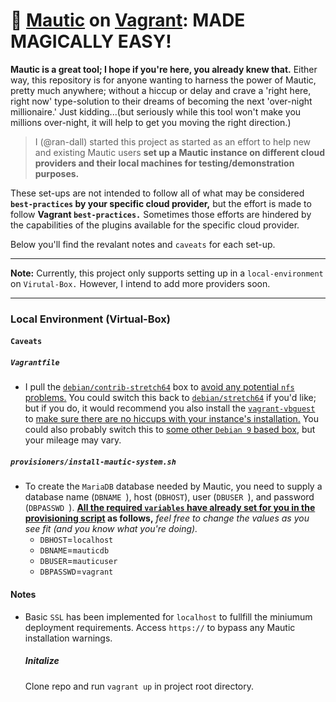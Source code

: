 # 👊 [Mautic](https://www.mautic.org/) on [Vagrant](https://www.vagrantup.com/): MADE MAGICALLY EASY!

**Mautic is a great tool; I hope if you're here, you already knew that.** Either way, this repository is for anyone wanting to harness the power of Mautic, pretty much anywhere; without a hiccup or delay and crave a 'right here, right now' type-solution to their dreams of becoming the next  'over-night millionaire.' Just kidding...(but seriously while this tool won't make you millions over-night, it will help to get you moving the right direction.)

> I (@ran-dall) started this project as started as an effort to help new and existing Mautic users **set up a Mautic instance on different cloud providers and their local machines for testing/demonstration purposes.**  

These set-ups are not intended to follow all of what may be considered **`best-practices` by your specific cloud provider,** but the effort is made to follow **Vagrant `best-practices.`** Sometimes those efforts are hindered by the capabilities of the plugins available for the specific cloud provider.   

Below you'll find the revalant notes and `caveats` for each set-up.

---
**Note:** Currently, this project only supports setting up in a `local-environment` on `Virutal-Box.` However, I intend to add more providers soon.

---
### Local Environment (Virtual-Box)

#### `Caveats`

##### `Vagrantfile`
* I pull the [`debian/contrib-stretch64`](https://app.vagrantup.com/debian/boxes/stretch64) box to [avoid any potential `nfs` problems.](https://github.com/hashicorp/vagrant/issues/6769) You could switch this back to [`debian/stretch64`](https://app.vagrantup.com/debian/boxes/stretch64) if you'd like; but if you do, it would recommend you also install the [`vagrant-vbguest`](https://github.com/dotless-de/vagrant-vbguest) to [make sure there are no hiccups with your instance's installation.](https://github.com/hashicorp/vagrant/issues/6769#issuecomment-229497486) You could also probably switch this to [some other `Debian 9` based box](https://app.vagrantup.com/boxes/search?utf8=%E2%9C%93&sort=downloads&provider=&q=Debian+9), but your mileage may vary.

##### `provisioners/install-mautic-system.sh`

* To create the `MariaDB` database needed by Mautic, you need to supply a database name (`DBNAME `), host (`DBHOST`), user (`DBUSER `), and password (`DBPASSWD `). **[All the required `variables` have already set for you in the provisioning script](https://github.com/ran-dall/mautic-vagrant/blob/b6f7863577af1e7ec323e27eb33393272c80af68/Vagrantfile#L78) as follows,** *feel free to change the values as you see fit (and you know what you're doing).*
	- `DBHOST`=`localhost`
	- `DBNAME`=`mauticdb`
	- `DBUSER`=`mauticuser`
	- `DBPASSWD`=`vagrant`

#### Notes
* Basic `SSL` has been implemented for `localhost` to fullfill the miniumum deployment requirements. Access `https://` to bypass any Mautic installation warnings. 
	
	##### Initalize
	
	Clone repo and run `vagrant up` in project root directory.



